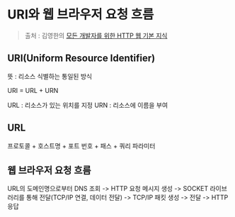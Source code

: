 URI와 웹 브라우저 요청 흐름
==
> 출처 : 김영한의 [모든 개발자를 위한 HTTP 웹 기본 지식](https://www.inflearn.com/course/http-웹-네트워크/dashboard)

URI(Uniform Resource Identifier)
--
뜻 : 리소스 식별하는 통일된 방식

URI = URL + URN

URL : 리소스가 있는 위치를 지정
URN : 리소스에 이름을 부여

URL
--
프로토콜 + 호스트명 + 포트 번호 + 패스 + 쿼리 파라미터

웹 브라우저 요청 흐름
--
URL의 도메인명으로부터 DNS 조회
-> HTTP 요청 메시지 생성 -> SOCKET 라이브러리를 통해 전달(TCP/IP 연결, 데이터 전달)
-> TCP/IP 패킷 생성 -> 전달 -> HTTP 응답
